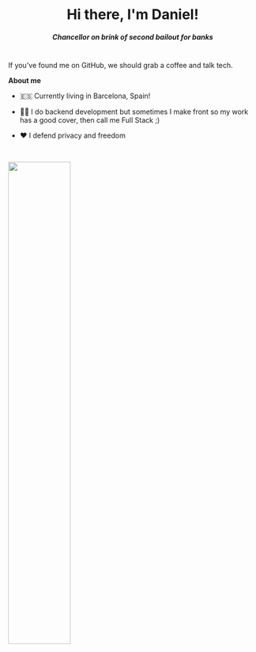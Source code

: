 <div align="center">
  <h1>Hi there, I'm Daniel! </h1>
  <h5><i>Chancellor on brink of second bailout for banks</i></h5>
</div>

<br />

<a>
If you've found me on GitHub, we should grab a coffee and talk tech.
</a>

**About me**

- 🇪🇸 Currently living in Barcelona, Spain!

- 👨‍💻 I do backend development but sometimes I make front so my work has a good cover, then call me Full Stack ;)

- ❤️ I defend privacy and freedom

<br />

[<img align="left" width="50%" src="https://github-readme-stats.vercel.app/api?username=DaniOrtegaB&theme=dracula&show_icons=true">](https://metrics.lecoq.io/ouuan?template=classic)

